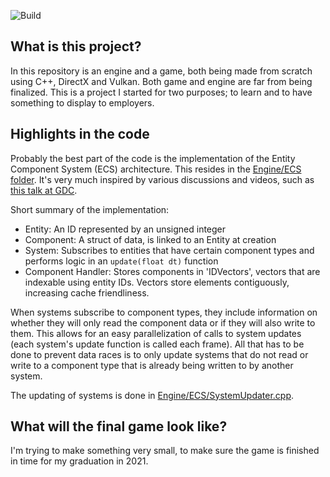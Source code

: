 ![Build](https://github.com/TheoBerlin/SoloGame/workflows/Build/badge.svg)

## What is this project?
In this repository is an engine and a game, both being made from scratch using C++, DirectX and Vulkan. Both game and engine are far from being finalized. This is a project I started for two purposes; to learn and to have something to display to employers.

## Highlights in the code
Probably the best part of the code is the implementation of the Entity Component System (ECS) architecture. This resides in the
[Engine/ECS folder](https://github.com/TheoBerlin/SoloGame/tree/master/src/Engine/ECS).
It's very much inspired by
various discussions and videos, such as [this talk at GDC](https://www.youtube.com/watch?v=0_Byw9UMn9g).

Short summary of the implementation:
* Entity: An ID represented by an unsigned integer
* Component: A struct of data, is linked to an Entity at creation
* System: Subscribes to entities that have certain component types and performs logic in an `update(float dt)` function
* Component Handler: Stores components in 'IDVectors', vectors that are indexable using entity IDs. Vectors store elements contiguously,
increasing cache friendliness.

When systems subscribe to component types, they include information on whether they will only read the component data or if they will also
write to them. This allows for an easy parallelization of calls to system updates (each system's update function is called each frame). All
that has to be done to prevent data races is to only update systems that do not read or write to a component type that is already being
written to by another system.

The updating of systems is done in
[Engine/ECS/SystemUpdater.cpp](https://github.com/TheoBerlin/SoloGame/blob/master/src/Engine/ECS/SystemUpdater.cpp).

## What will the final game look like?
I'm trying to make something very small, to make sure the game is finished in time for my graduation in 2021.
